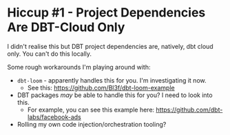 # Hiccup #1 - Project Dependencies Are DBT-Cloud Only

I didn't realise this but DBT project dependencies are, natively, dbt cloud only.
You can't do this locally.

Some rough workarounds I'm playing around with:

- `dbt-loom` - apparently handles this for you. I'm investigating it now.
  - See this: https://github.com/Bl3f/dbt-loom-example
- DBT packages _may_ be able to handle this for you? I need to look into this.
  - For example, you can see this example here: https://github.com/dbt-labs/facebook-ads
- Rolling my own code injection/orchestration tooling?
